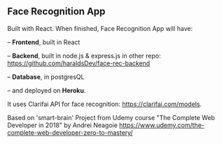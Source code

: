 ## Face Recognition App

Built with React. When finished, Face Recognition App will have:

– **Frontend**, built in React

– **Backend**, built in node.js & express.js in other repo: https://github.com/haraldsDev/face-rec-backend

– **Database**, in postgresQL

– and deployed on **Heroku**.

It uses Clarifai API for face recognition: https://clarifai.com/models.

Based on 'smart-brain' Project from Udemy course "The Complete Web Developer in 2018" by Andrei Neagoie https://www.udemy.com/the-complete-web-developer-zero-to-mastery/ 
